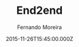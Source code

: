 ---
title: End2end
github: https://github.com/nandomoreirame/end2end
demo: https://nandomoreirame.github.io/end2end/
author: Fernando Moreira
ssg:
  - Jekyll
cms:
  - Markdown
date: 2015-11-26T15:45:00.000Z
description: 💎 Clean Jekyll theme
draft: true
publish_date: '2015-11-26T15:45:00Z'
update_date: '2019-03-25T12:39:20Z'
github_star: 271
github_fork: 203
---